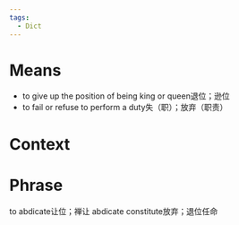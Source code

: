 ```yaml
---
tags:
  - Dict
---
```

# Means
- to give up the position of being king or queen退位；逊位
- to fail or refuse to perform a duty失（职）；放弃（职责）
# Context

# Phrase
to abdicate让位；禅让
abdicate constitute放弃；退位任命